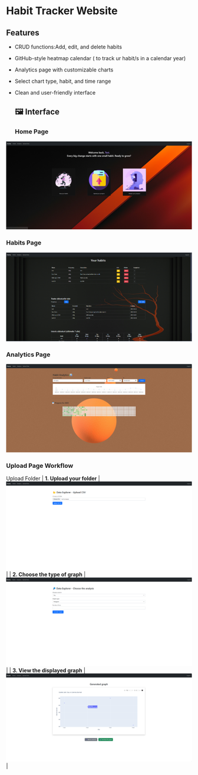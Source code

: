# Habit Tracker Website

## Features

- CRUD functions:Add, edit, and delete habits
- GitHub-style heatmap calendar ( to track ur habit/s in a calendar year)
- Analytics page with customizable charts
- Select chart type, habit, and time range
- Clean and user-friendly interface

  ## 🖼️ Interface

  ### Home Page
![Home page screenshot](screenshots/home.png)

### Habits Page
![Habits page screenshot](screenshots/habits.png)

### Analytics Page
![Analytics page screenshot](screenshots/analytics.png)

### Upload Page Workflow
 Upload Folder
| **1. Upload your folder** | ![Upload 1](screenshots/Upload_1.png) |
| **2. Choose the type of graph** | ![Upload 2](screenshots/Upload_2.png) |
| **3. View the displayed graph** | ![Upload 3](screenshots/Upload_3.png) |
